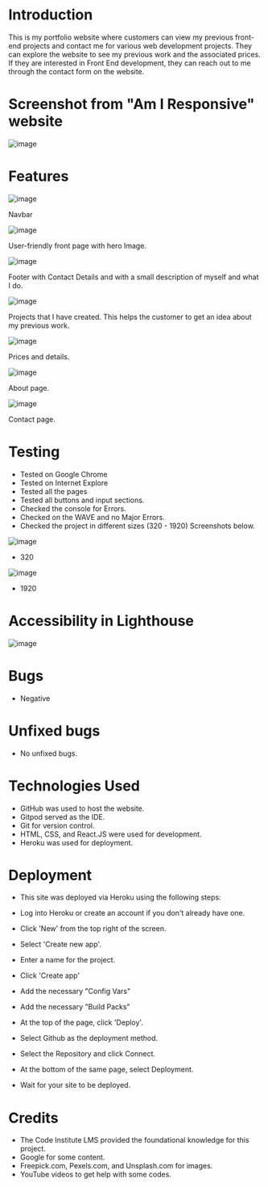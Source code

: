 # Introduction

This is my portfolio website where customers can view my previous front-end projects and contact me for various web development projects. They can explore the website to see my previous work and the associated prices. If they are interested in Front End development, they can reach out to me through the contact form on the website.

# Screenshot from "Am I Responsive" website

![image](https://github.com/Imalsha0330/my-app/assets/131761126/0fe86c77-38d9-4c3c-ae09-c07211b541f4)

# Features

![image](https://github.com/Imalsha0330/my-app/assets/131761126/63b21817-021a-4c40-976b-4b120eb102b4)

Navbar

![image](https://github.com/Imalsha0330/my-app/assets/131761126/9e28a6b4-5ea0-425f-9897-cb37784a6e88)

User-friendly front page with hero Image.

![image](https://github.com/Imalsha0330/my-app/assets/131761126/01f09359-be1e-4897-ae55-ec337e38b855)

Footer with Contact Details and with a small description of myself and what I do.  

![image](https://github.com/Imalsha0330/my-app/assets/131761126/711e6b2a-4efa-4499-842f-558dbfb61994)

Projects that I have created. This helps the customer to get an idea about my previous work. 

![image](https://github.com/Imalsha0330/my-app/assets/131761126/d2d1b248-4590-4c43-b69a-ab17193035a0)

Prices and details.

![image](https://github.com/Imalsha0330/my-app/assets/131761126/66b6a9e4-1c4e-426b-b441-8c62b438da9a)

About page.

![image](https://github.com/Imalsha0330/my-app/assets/131761126/a351af84-c707-41a1-9842-d5610b666c53)

Contact page.

# Testing
* Tested on Google Chrome
* Tested on Internet Explore
* Tested all the pages
* Tested all buttons and input sections.
* Checked the console for Errors.
* Checked on the WAVE and no Major Errors. 
* Checked the project in different sizes (320 - 1920) Screenshots below. 

![image](https://github.com/Imalsha0330/my-app/assets/131761126/1df5461c-63ba-4cfb-aeb8-7bdd57cfea19)

* 320
  
![image](https://github.com/Imalsha0330/my-app/assets/131761126/2af8475c-5f71-4809-9046-aed15bb165c0)

* 1920
  
# Accessibility in Lighthouse

![image](https://github.com/Imalsha0330/my-app/assets/131761126/24efe6fd-240f-4c0d-8bfa-e65008a946c7)

# Bugs 
* Negative

# Unfixed bugs
* No unfixed bugs.

# Technologies Used
* GitHub was used to host the website.
* Gitpod served as the IDE.
* Git for version control.
* HTML, CSS, and React.JS were used for development.
* Heroku was used for deployment.
  
# Deployment
  
* This site was deployed via Heroku using the following steps:

* Log into Heroku or create an account if you don't already have one.
* Click 'New' from the top right of the screen.
* Select 'Create new app'.
* Enter a name for the project.
* Click 'Create app'
* Add the necessary "Config Vars" 
* Add the necessary "Build Packs"
* At the top of the page, click 'Deploy'.
* Select Github as the deployment method.
* Select the Repository and click Connect. 
* At the bottom of the same page, select Deployment. 
* Wait for your site to be deployed.

# Credits
 * The Code Institute LMS provided the foundational knowledge for this project.
 * Google for some content.
 * Freepick.com, Pexels.com, and Unsplash.com for images.
 * YouTube videos to get help with some codes. 
